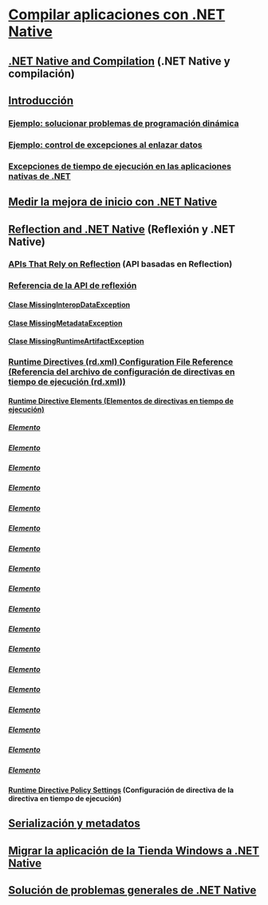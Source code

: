 # [Compilar aplicaciones con .NET Native](index.md)
## [.NET Native and Compilation](net-native-and-compilation.md) (.NET Native y compilación)
## [Introducción](getting-started-with-net-native.md)
### [Ejemplo: solucionar problemas de programación dinámica](example-troubleshooting-dynamic-programming.md)
### [Ejemplo: control de excepciones al enlazar datos](example-handling-exceptions-when-binding-data.md)
### [Excepciones de tiempo de ejecución en las aplicaciones nativas de .NET](runtime-exceptions-in-net-native-apps.md)
## [Medir la mejora de inicio con .NET Native](measuring-startup-improvement-with-net-native.md)
## [Reflection and .NET Native](reflection-and-net-native.md) (Reflexión y .NET Native)
### [APIs That Rely on Reflection](apis-that-rely-on-reflection.md) (API basadas en Reflection)
### [Referencia de la API de reflexión](net-native-reflection-api-reference.md)
#### [Clase MissingInteropDataException](missinginteropdataexception-class-net-native.md)
#### [Clase MissingMetadataException](missingmetadataexception-class-net-native.md)
#### [Clase MissingRuntimeArtifactException](missingruntimeartifactexception-class-net-native.md)
### [Runtime Directives (rd.xml) Configuration File Reference (Referencia del archivo de configuración de directivas en tiempo de ejecución (rd.xml))](runtime-directives-rd-xml-configuration-file-reference.md)
#### [Runtime Directive Elements (Elementos de directivas en tiempo de ejecución)](runtime-directive-elements.md)
##### [Elemento <Application>](application-element-net-native.md)
##### [Elemento <Assembly>](assembly-element-net-native.md)
##### [Elemento <AttributeImplies>](attributeimplies-element-net-native.md)
##### [Elemento <Directives>](directives-element-net-native.md)
##### [Elemento <Event>](event-element-net-native.md)
##### [Elemento <Field>](field-element-net-native.md)
##### [Elemento <GenericParameter>](genericparameter-element-net-native.md)
##### [Elemento <ImpliesType>](impliestype-element-net-native.md)
##### [Elemento <Library>](library-element-net-native.md)
##### [Elemento <Method>](method-element-net-native.md)
##### [Elemento <MethodInstantiation>](methodinstantiation-element-net-native.md)
##### [Elemento <Namespace>](namespace-element-net-native.md)
##### [Elemento <Parameter>](parameter-element-net-native.md)
##### [Elemento <Property>](property-element-net-native.md)
##### [Elemento <Subtypes>](subtypes-element-net-native.md)
##### [Elemento <Type>](type-element-net-native.md)
##### [Elemento <TypeInstantiation>](typeinstantiation-element-net-native.md)
##### [Elemento <TypeParameter>](typeparameter-element-net-native.md)
#### [Runtime Directive Policy Settings](runtime-directive-policy-settings.md) (Configuración de directiva de la directiva en tiempo de ejecución)
## [Serialización y metadatos](serialization-and-metadata.md)
## [Migrar la aplicación de la Tienda Windows a .NET Native](migrating-your-windows-store-app-to-net-native.md)
## [Solución de problemas generales de .NET Native](net-native-general-troubleshooting.md)
